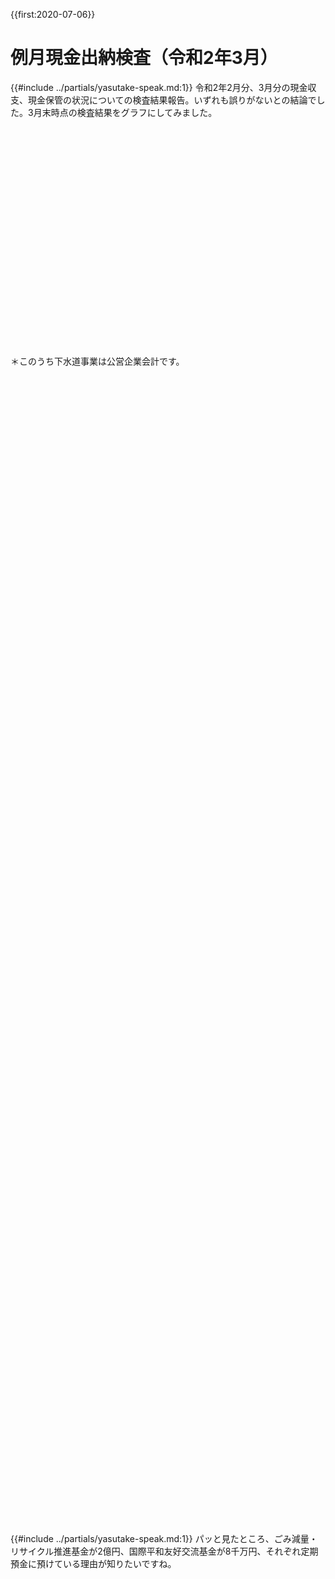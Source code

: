 {{first:2020-07-06}}
# 例月現金出納検査（令和2年3月）

{{#include ../partials/yasutake-speak.md:1}} 令和2年2月分、3月分の現金収支、現金保管の状況についての検査結果報告。いずれも誤りがないとの結論でした。3月末時点の検査結果をグラフにしてみました。

<div id="syushi" style="width:100%;height: 350px;"></div>
<script type="text/javascript">
  google.charts.load('current', {'packages':['bar']});
  google.charts.setOnLoadCallback(drawChart);
  function drawChart() {
    var data = google.visualization.arrayToDataTable([
      ['', '予算', '収入累計', '支出累計'],
      ['一般会計', 677.8, 654.2, 604.8],
      ['国保特会', 172.2, 164.6, 161.9],
      ['後期特会',  43.50,  43.33,  42.99],
      ['介護特会', 138.1, 128.8, 124.1],
      ['下水道', 0, 41.91, 37.30],
    ]);
    var options = {
      fontName: "UD デジタル 教科書体 N-R",
      fontSize: 18,
      chart: {
        title: '令和元年度3月分収支累計（令和2年3月末時点）',
        titleTextStyle: {
            fontName: "UD デジタル 教科書体 N-R",
            fontSize: 18
        },
      },
      vAxis: {
        format: '#.##億円',
        textStyle: {
          fontName: 'UD デジタル 教科書体 N-R',
          fontSize: 18,
        },
      },
      hAxis: {
        textStyle: {
          fontName: 'UD デジタル 教科書体 N-R',
          fontSize: 18,
        },
      },
      annotations: {
        textStyle: {
          fontName: 'UD デジタル 教科書体 N-R',
          fontSize: 18,
        },
      },
      chartArea:{top:30, height:'75%'}
    };
    var chart = new google.charts.Bar(document.getElementById('syushi'));
    chart.draw(data, google.charts.Bar.convertOptions(options));
  }
</script>

＊このうち下水道事業は公営企業会計です。


<div id="hokankin" style="width:100%;height: 350px;margin-top:100px;"></div>
<script type="text/javascript">
  google.charts.load('current', {'packages':['corechart']});
  google.charts.setOnLoadCallback(drawChart);
  function drawChart() {
    var data = google.visualization.arrayToDataTable([
      ['項目', '億円', { role: 'annotation' }],
      ['一般会計',    49.2,   49.2],
      ['国保特別会計', 2.66,   2.66],
      ['後期特別会計', 0.543, 0.543],
      ['介護特別会計', 4.69,   4.69],
      ['下水道会計',   4.61,   4.61],
      ['土地開発基金',   0.700,   0.700],
      ['歳入歳出外現金',   1.27,   1.27],
    ]);
    var options = {
      fontName: "UD デジタル 教科書体 N-R",
      legend: {
        position: 'in',
        alignment: 'end',
        maxLines: 3,
        textStyle: {
          fontSize: 16
        },
      },
      title: '保管金（すべて普通預金・令和2年3月末時点）',
      titleTextStyle: {
          fontSize: 18
      },
      series: {
        0: {
            annotations: {
              textStyle: {
                color: 'black',
                fontName: 'UD デジタル 教科書体 N-R',
                fontSize: 18,
              },
            },
        }
      },
      vAxis: {
        format: '#.##億円',
        textStyle: {
          fontName: 'UD デジタル 教科書体 N-R',
          fontSize: 18,
        },
      },
      chartArea:{top:30,height:'75%'}
    };
    var chart = new google.visualization.ColumnChart(document.getElementById('hokankin'));
    chart.draw(data, options);
  }
</script>


<div id="kikin" style="width:100%;height: 600px;margin-top:100px;"></div>
<script type="text/javascript">
  google.charts.load('current', {'packages':['corechart']});
  google.charts.setOnLoadCallback(drawChart);
  function drawChart() {
    var data = google.visualization.arrayToDataTable([
      ['項目', '普通預金', '自由金利型（大口）定期', '地方債', 'total', { role: 'annotation' }],
      ['財政調整基金',               29.0,    0,      0,   0, 29.0],
      ['公共施設整備基金',            17.2, 3.00,  0.400,   0, 20.6],
      ['職員退職手当基金',            3.40, 3.00,  0.100,   0, 6.50],
      ['文化振興基金',               0.124, 0.100, 0,       0, 0.224],
      ['緑化基金',                   0.185, 0.700, 0,       0, 0.885],
      ['国際平和友好交流基金',        0.443, 0.600, 0,       0, 1.04],
      ['ごみ減量・リサイクル推進基金',  1.47,  2.00, 0,       0, 3.47],
      ['育英基金',                    0.0724, 0.300, 0,      0, 0.372],
      ['職員研修基金',                0.128,  0.200, 0,      0, 0.328],
      ['国民健康保険事業運営基金',     2.32,  1.70, 0,        0, 4.02],
      ['都市計画事業基金',            41.9,  5.00, 0.500,    0, 47.4],
      ['介護給付費等準備基金',         8.37,  3.00,    0,     0, 11.4],
      ['減債基金',                    0.0480,   0,    0,     0, 0.0480],
      ['健康福祉基金',                 0.244,   0.400, 0,    0, 0.604],
      ['下水道事業基金',               11.1,   5.00,   0,    0, 1.607],
      ['東京オリパラ子ども夢・未来基金', 0.528,   0,   0,    0,  0.528],
      ['森林環境譲与税基金',            0,   0,   0,    0,  0],
    ]);
    var options = {
      fontName: "UD デジタル 教科書体 N-R",
      legend: {
        position: 'in',
        alignment: 'end',
        textStyle: {
          fontSize: 13
        }
      },
      title: '基金残高（億円）',
      titleTextStyle: {
          fontSize: 18
      },
      pieSliceText: "value",
      chartArea:{top:30,height:'75%'},
      isStacked: true,
      hAxis: {
        slantedTextAngle: 60,
        maxTextLines: 3,
        textStyle: {
          fontSize: 11
        }
      },
      annotations: {
        textStyle: {fontSize: 10 },
      },
      series: {
        3: {
            annotations: {
              format: '#.##億円',
              textStyle: {
                color: 'black',
                fontName: 'UD デジタル 教科書体 N-R',
                fontSize: 14,
              },
            },
            color: "white",
            visibleInLegend: false
        }
      },
      vAxis: {
        viewWindow: {
          min: 0,
          max: 55
        },
        format: '#.##億円',
        textStyle: {
          fontName: 'UD デジタル 教科書体 N-R',
          fontSize: 18,
        },
      },
      hAxis: {
        textStyle: {
          color: 'black',
          fontName: 'UD デジタル 教科書体 N-R',
          fontSize: 11,
        },
      },
    };
    var chart = new google.visualization.ColumnChart(document.getElementById('kikin'));
    chart.draw(data, options);
  }
</script>


<div id="kikin2" style="width:100%;height: 600px;margin-top:100px;"></div>
<script type="text/javascript">
  google.charts.load('current', {'packages':['corechart']});
  google.charts.setOnLoadCallback(drawChart);
  function drawChart() {
    var data = google.visualization.arrayToDataTable([
      ['項目', '普通預金', '自由金利型（大口）定期', '地方債', 'total', { role: 'annotation' }],
      ['財政調整基金',               29.0,    0,      0,   0, 29.0],
      ['公共施設整備基金',            17.2, 3.00,  0.400,   0, 20.6],
      ['職員退職手当基金',            3.40, 3.00,  0.100,   0, 6.50],
      ['文化振興基金',               0.124, 0.100, 0,       0, 0.224],
      ['緑化基金',                   0.185, 0.700, 0,       0, 0.885],
      ['国際平和友好交流基金',        0.443, 0.600, 0,       0, 1.04],
      ['ごみ減量・リサイクル推進基金',  1.47,  2.00, 0,       0, 3.47],
      ['育英基金',                    0.0724, 0.300, 0,      0, 0.372],
      ['職員研修基金',                0.128,  0.200, 0,      0, 0.328],
      ['国民健康保険事業運営基金',     2.32,  1.70, 0,        0, 4.02],
      ['都市計画事業基金',            41.9,  5.00, 0.500,    0, 47.4],
      ['介護給付費等準備基金',         8.37,  3.00,    0,     0, 11.4],
      ['減債基金',                    0.0480,   0,    0,     0, 0.0480],
      ['健康福祉基金',                 0.204,   0.400, 0,    0, 0.604],
      ['下水道事業基金',               11.1,   5.00,   0,    0, 1.607],
      ['東京オリパラ子ども夢・未来基金', 0.528,   0,   0,    0,  0.528],
      ['森林環境譲与税基金',            0,   0,   0,    0,  0],
    ]);
    var options = {
      fontName: "UD デジタル 教科書体 N-R",
      legend: {
        position: 'in',
        alignment: 'end',
        textStyle: {
          fontSize: 13
        }
      },
      title: '基金残高・拡大（億円）',
      titleTextStyle: {
          fontSize: 18
      },
      pieSliceText: "value",
      chartArea:{top:30,height:'75%'},
      isStacked: true,
      hAxis: {
        slantedTextAngle: 60,
        maxTextLines: 3,
        textStyle: {
          fontSize: 11
        }
      },
      annotations: {
        textStyle: {fontSize: 10 },
      },
      series: {
        3: {
            annotations: {
              format: '#.##億円',
              textStyle: {
                color: 'black',
                fontName: 'UD デジタル 教科書体 N-R',
                fontSize: 14,
              },
            },
            color: "white",
            visibleInLegend: false
        }
      },
      vAxis: {
        viewWindow: {
          min: 0,
          max: 4
        },
        format: '#.##億円',
        textStyle: {
          fontName: 'UD デジタル 教科書体 N-R',
          fontSize: 18,
        },
      },
      hAxis: {
        textStyle: {
          color: 'black',
          fontName: 'UD デジタル 教科書体 N-R',
          fontSize: 11,
        },
      },
    };
    var chart = new google.visualization.ColumnChart(document.getElementById('kikin2'));
    chart.draw(data, options);
  }
</script>


{{#include ../partials/yasutake-speak.md:1}} パッと見たところ、ごみ減量・リサイクル推進基金が2億円、国際平和友好交流基金が8千万円、それぞれ定期預金に預けている理由が知りたいですね。